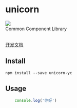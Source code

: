 <!--
 * @Author: your name
 * @Date: 2021-02-20 11:24:22
 * @LastEditTime: 2021-02-20 16:38:15
 * @LastEditors: Please set LastEditors
 * @Description: In User Settings Edit
 * @FilePath: /unicornUI/README.md
-->
# unicorn
<img src='https://img.shields.io/badge/npm-1.0.0-green'>
<br/>
Common Component Library
<br/>
<br/>

<a href="http://tnorbi.yccdn.com/yc-document/">开发文档</a>

## Install
```
npm install --save unicorn-yc
```
## Usage
```javascript
    console.log('你好')
```